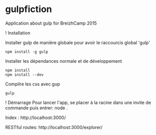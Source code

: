 # gulpfiction

Application about gulp for BreizhCamp 2015

! Installation

Installer gulp de manière globale pour avoir le raccourcis global 'gulp'

```
npm install -g gulp
```

Installer les dépendances normale et de développement

```
npm install
npm install --dev
```

Compilre les css avec gup

```
gulp
```

! Démarrage
Pour lancer l'app, se placer à la racine dans une invite de commande puis entrer:
node .

Index :
http://localhost:3000/

RESTful routes:
http://localhost:3000/explorer/